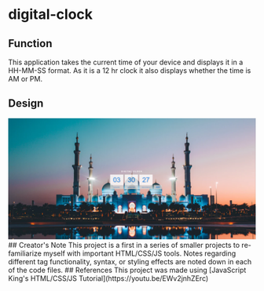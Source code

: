 # digital-clock
## Function
This application takes the current time of your device and displays it in a HH-MM-SS format. As it is a 12 hr clock it also displays whether the time is AM or PM. 
## Design
<img src="digital-clock screenshot.png" width ="600" >
## Creator's Note 
This project is a first in a series of smaller projects to re-familiarize myself with important HTML/CSS/JS tools. Notes regarding different tag functionality, syntax, or styling effects are noted down in each of the code files. 
## References
This project was made using [JavaScript King's HTML/CSS/JS Tutorial](https://youtu.be/EWv2jnhZErc) 
